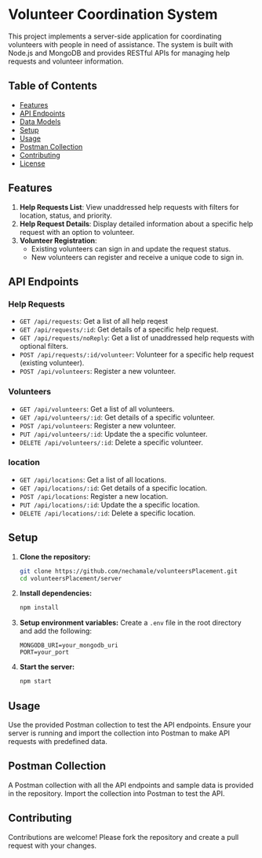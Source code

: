 
# Volunteer Coordination System

This project implements a server-side application for coordinating volunteers with people in need of assistance. The system is built with Node.js and MongoDB and provides RESTful APIs for managing help requests and volunteer information.

## Table of Contents
- [Features](#features)
- [API Endpoints](#api-endpoints)
- [Data Models](#data-models)
- [Setup](#setup)
- [Usage](#usage)
- [Postman Collection](#postman-collection)
- [Contributing](#contributing)
- [License](#license)

## Features
1. **Help Requests List**: View unaddressed help requests with filters for location, status, and priority.
2. **Help Request Details**: Display detailed information about a specific help request with an option to volunteer.
3. **Volunteer Registration**:
   - Existing volunteers can sign in and update the request status.
   - New volunteers can register and receive a unique code to sign in.

## API Endpoints

### Help Requests
- `GET /api/requests`: Get a list of all help reqest
- `GET /api/requests/:id`: Get details of a specific help request.
- `GET /api/requests/noReply`: Get a list of unaddressed help requests with optional filters.
- `POST /api/requests/:id/volunteer`: Volunteer for a specific help request (existing volunteer).
- `POST /api/volunteers`: Register a new volunteer.

### Volunteers
- `GET /api/volunteers`: Get a list of all volunteers.
- `GET /api/volunteers/:id`: Get details of a specific volunteer.
- `POST /api/volunteers`: Register a new volunteer.
- `PUT /api/volunteers/:id`: Update the a specific volunteer.
- `DELETE /api/volunteers/:id`: Delete a specific volunteer.

### location
- `GET /api/locations`: Get a list of all locations.
- `GET /api/locations/:id`: Get details of a specific location.
- `POST /api/locations`: Register a new location.
- `PUT /api/locations/:id`: Update the a specific location.
- `DELETE /api/locations/:id`: Delete a specific location.



## Setup
1. **Clone the repository:**
   ```sh
   git clone https://github.com/nechamale/volunteersPlacement.git
   cd volunteersPlacement/server
   ```

2. **Install dependencies:**
   ```sh
   npm install
   ```

3. **Setup environment variables:**
   Create a `.env` file in the root directory and add the following:
   ```env
   MONGODB_URI=your_mongodb_uri
   PORT=your_port
   ```

4. **Start the server:**
   ```sh
   npm start
   ```

## Usage
Use the provided Postman collection to test the API endpoints. Ensure your server is running and import the collection into Postman to make API requests with predefined data.

## Postman Collection
A Postman collection with all the API endpoints and sample data is provided in the repository. Import the collection into Postman to test the API.

## Contributing
Contributions are welcome! Please fork the repository and create a pull request with your changes.